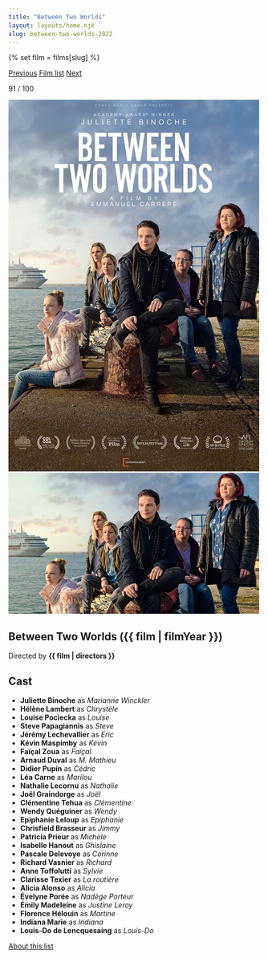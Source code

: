 ```yaml
---
title: "Between Two Worlds"
layout: layouts/home.njk
slug: between-two-worlds-2022
---
```


{% set film = films[slug] %}

<nav class="films">
  <a class="prev" href="../the-tragedy-of-macbeth-2021">Previous</a>
  <a href="../">Film list</a>
  <a class="next" href="../eo-2022">Next</a>
</nav>

<p>91 / 100</p>

<article class="film">
  <div class="backdrop-and-poster">
    <img class="poster" src="../films/posters/between-two-worlds-2022.jpg" alt="">
    <img class="backdrop" src="../films/backdrops/between-two-worlds-2022.jpg" alt="">
  </div>

  <h1>Between Two Worlds ({{ film | filmYear }})</h1>

  <p class="director">
    Directed by <strong>{{ film | directors }}</strong>
  </p>


  <h2>
    Cast
  </h2>
  <ul>
            <li><strong>Juliette Binoche</strong> as <em>Marianne Winckler</em></li>
        <li><strong>Hélène Lambert</strong> as <em>Chrystèle</em></li>
        <li><strong>Louise Pociecka</strong> as <em>Louise</em></li>
        <li><strong>Steve Papagiannis</strong> as <em>Steve</em></li>
        <li><strong>Jérémy Lechevallier</strong> as <em>Eric</em></li>
        <li><strong>Kévin Maspimby</strong> as <em>Kévin</em></li>
        <li><strong>Faïçal Zoua</strong> as <em>Faïçal</em></li>
        <li><strong>Arnaud Duval</strong> as <em>M. Mathieu</em></li>
        <li><strong>Didier Pupin</strong> as <em>Cédric</em></li>
        <li><strong>Léa Carne</strong> as <em>Marilou</em></li>
        <li><strong>Nathalie Lecornu</strong> as <em>Nathalie</em></li>
        <li><strong>Joël Graindorge</strong> as <em>Joël</em></li>
        <li><strong>Clémentine Tehua</strong> as <em>Clémentine</em></li>
        <li><strong>Wendy Quéguiner</strong> as <em>Wendy</em></li>
        <li><strong>Epiphanie Leloup</strong> as <em>Epiphanie</em></li>
        <li><strong>Chrisfield Brasseur</strong> as <em>Jimmy</em></li>
        <li><strong>Patricia Prieur</strong> as <em>Michèle</em></li>
        <li><strong>Isabelle Hanout</strong> as <em>Ghislaine</em></li>
        <li><strong>Pascale Delevoye</strong> as <em>Corinne</em></li>
        <li><strong>Richard Vasnier</strong> as <em>Richard</em></li>
        <li><strong>Anne Toffolutti</strong> as <em>Sylvie</em></li>
        <li><strong>Clarisse Texier</strong> as <em>La routière</em></li>
        <li><strong>Alicia Alonso</strong> as <em>Alicia</em></li>
        <li><strong>Évelyne Porée</strong> as <em>Nadège Porteur</em></li>
        <li><strong>Émily Madeleine</strong> as <em>Justine Leroy</em></li>
        <li><strong>Florence Hélouin</strong> as <em>Martine</em></li>
        <li><strong>Indiana Marie</strong> as <em>Indiana</em></li>
        <li><strong>Louis-Do de Lencquesaing</strong> as <em>Louis-Do</em></li>
  </ul>
</article>
<footer>
  <a href="../about">About this list</a>
</footer>

